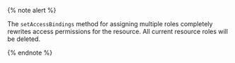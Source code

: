 {% note alert %}

The `setAccessBindings` method for assigning multiple roles completely rewrites access permissions for the resource. All current resource roles will be deleted.

{% endnote %}
